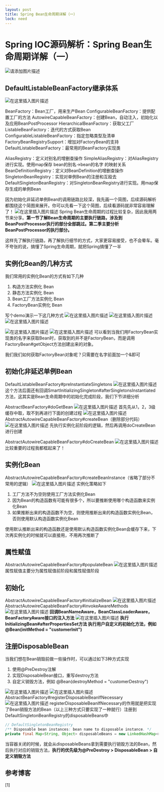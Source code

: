 ```yaml
---
layout: post
title: Spring Bean生命周期详解（一）
lock: need
---
```


# Spring IOC源码解析：Spring Bean生命周期详解（一）
![请添加图片描述](https://img-blog.csdnimg.cn/f65ad42603314eab86cbe622422db039.png?)
## DefaultListableBeanFactory继承体系
![在这里插入图片描述](https://img-blog.csdnimg.cn/0addcb9df04142469dad7523caf2aaca.png?)

BeanFactory：Bean工厂，用来生产Bean
ConfigurableBeanFactory：提供配置工厂的方法
AutowireCapableBeanFactory：创建Bean，自动注入，初始化以及应用BeanPostProcessor
HierarchicalBeanFactory：获取父工厂
ListableBeanFactory：迭代的方式获取Bean
ConfigurableListableBeanFactory：指定忽略类型及清单
FactoryBeanRegistrySupport：增加对FactoryBean的支持
DefaultListableBeanFactory：最常用的BeanFactory实现类

AliasRegistry：定义对别名的增删查操作
SimpleAliasRegistry：对AliasRegistry进行实现。使用map保存 bean的别名->bean的名字 的映射关系
BeanDefinitionRegistry：定义对BeanDefinition的增删查操作
SingletonBeanRegistry：实现对单例Bean的注册和互殴去
DefaultSingletonBeanRegistry：对SingletonBeanRegistry进行实现。用map保存生成的单例Bean

因为初始化非延迟单例Bean的调用链路比较深，我先画一个简图，后续源码解析都围绕这个简图来展开。你可以先看一下这个简图，后续看源码就非常容易理解了！
![在这里插入图片描述](https://img-blog.csdnimg.cn/41cb7c1c205d49f9afea9ee57ee5b801.png?)
Spring Bean生命周期的过程比较复杂，因此我用两节来分享。**第一节了解Bean生命周期的主要执行链路，涉及到BeanPostProcessor执行的部分全部跳过。第二季主要分析BeanPostProcessor的执行部分。**

这样先了解执行链路，再了解执行细节的方式，大家更容易接受，也不会晕车。毫不夸张的说，搞懂了Spring生命周期，就把Spring搞懂了一半
## 实例化Bean的几种方式
我们常用的实例化Bean的方式有如下几种

1. 构造方法实例化 Bean
2. 静态方法实例化 Bean
3. Bean工厂方法实例化 Bean
4. FactoryBean实例化 Bean

写个demo演示一下这几种方式
![在这里插入图片描述](https://img-blog.csdnimg.cn/2334de472adc4ce3a85b7ee737cf4bbc.png?)
![在这里插入图片描述](https://img-blog.csdnimg.cn/7dc76f1c654142b4a0460e759041c58d.png)
![在这里插入图片描述](https://img-blog.csdnimg.cn/33852fd8386742debe0d6ea2b3f3cdd2.png?)

![在这里插入图片描述](https://img-blog.csdnimg.cn/6685f946af9f4c3cbcfe392e98953f6e.png?)
![在这里插入图片描述](https://img-blog.csdnimg.cn/8d249fb604c0443884db8dc0cc46078a.png)
可以看到当我们用FactoryBean实现类的名字来获取Bean时，获取到的并不是FactoryBean，而是调用FactoryBean#getObject方法创建出来的对象。

我们我们如何获取FactoryBean对象呢？只需要在名字前面加一个&即可
## 初始化非延迟单例Bean
DefaultListableBeanFactory#preInstantiateSingletons
![在这里插入图片描述](https://img-blog.csdnimg.cn/059cc3e5fb0041bd9a636b8d209968d5.png?)
这个方法后面还有回调SmartInitializingSingleton#afterSingletonsInstantiated方法，这其实是Bean生命周期中的初始化完成阶段，我们下节详细分析

AbstractBeanFactory#doGetBean
![在这里插入图片描述](https://img-blog.csdnimg.cn/4703b7e5a1574575aa2b6d7699ea407b.png?)
首先先从1，2，3级缓存中取，取不到再进行下面的创建过程
![在这里插入图片描述](https://img-blog.csdnimg.cn/3c785046b382437292344313ad8f0b31.png?)
AbstractAutowireCapableBeanFactory#createBean（删除部分代码）
![在这里插入图片描述](https://img-blog.csdnimg.cn/cc99ad80260244ff99b0197a773ca358.png?)
先执行实例化前阶段的逻辑，然后再调用doCreateBean进行创建

AbstractAutowireCapableBeanFactory#doCreateBean
![在这里插入图片描述](https://img-blog.csdnimg.cn/82bbb79da64b469f9e5b1f1cefd96433.png?)
比较重要的过程我都框起来了！
## 实例化Bean
AbstractAutowireCapableBeanFactory#createBeanInstance（省略了部分不常用的逻辑）
![在这里插入图片描述](https://img-blog.csdnimg.cn/5f1d0ba48c544cfbbf249c1ed433f4c4.png?)
实例化策略如下

1. 工厂方法不为空则使用工厂方法实例化Bean
2. 因为Bean的构造函数有可能有很多个，所以要推断使用哪个构造函数来实例化Bean
3. 如果推断出来的构造函数不为空，则使用推断出来的构造函数实例化Bean，否则使用默认构造函数实例化Bean

使用默认推断出来的构造函数还是使用默认构造函数实例化Bean会缓存下来，下次再实例化的时候就可以直接用，不用再次推断了

## 属性赋值
AbstractAutowireCapableBeanFactory#populateBean
![在这里插入图片描述](https://img-blog.csdnimg.cn/bc6a719419d340df9d248e73a75a77de.png?)
属性赋值主要分为属性赋值前阶段和属性赋值阶段
## 初始化
AbstractAutowireCapableBeanFactory#initializeBean
![在这里插入图片描述](https://img-blog.csdnimg.cn/462195e9124c4ba1a9b818049bec4f22.png?)
AbstractAutowireCapableBeanFactory#invokeAwareMethods
![在这里插入图片描述](https://img-blog.csdnimg.cn/ea28b70b4706488da7662c73cbe4bf77.png?)
**回调BeanNameAware，BeanClassLoaderAware，BeanFactoryAware接口的注入方法**
![在这里插入图片描述](https://img-blog.csdnimg.cn/05511f33c0054d80b54e51ba3dcae80d.png?)
**执行InitializingBean#afterPropertiesSet方法
执行用户自定义的初始化方法，例如@Bean(initMethod = "customerInit")**
## 注册DisposableBean
当我们想在Bean销毁前做一些操作时，可以通过如下3种方式实现

1. 使用@PreDestroy注解
2. 实现DisposableBean接口，重写destroy方法
3. 自定义销毁方法，例如 @Bean(destroyMethod = "customerDestroy")

![在这里插入图片描述](https://img-blog.csdnimg.cn/8f31a1251ab945e88db8e0c84509ab63.png?)
![在这里插入图片描述](https://img-blog.csdnimg.cn/0947613231b643d9aea66812c8605883.png?)
AbstractBeanFactory#registerDisposableBeanIfNecessary
![在这里插入图片描述](https://img-blog.csdnimg.cn/f01b4b44302e4e20a4ce9ed63bd2f736.png?)
registerDisposableBeanIfNecessary的作用就是把实现了Bean销毁方法的Bean（以上三种方式只要实现了一种就行）注册到DefaultSingletonBeanRegistry的disposableBeans中

```java
// DefaultSingletonBeanRegistry
/** Disposable bean instances: bean name to disposable instance. */
private final Map<String, Object> disposableBeans = new LinkedHashMap<>();
```
当容器关闭的时候，就会从disposableBeans拿到需要执行销毁方法的Bean，然后执行对应的销毁方法，**执行的优先级为@PreDestroy > DisposableBean > 自定义销毁方法**
## 参考博客
[1]